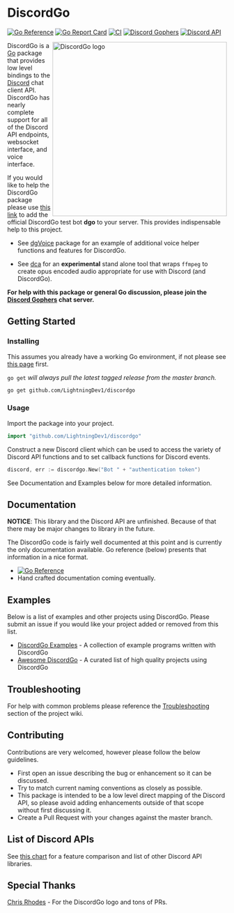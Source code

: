 # DiscordGo

[![Go Reference](https://pkg.go.dev/badge/github.com/LightningDev1/discordgo.svg)](https://pkg.go.dev/github.com/LightningDev1/discordgo) [![Go Report Card](https://goreportcard.com/badge/github.com/LightningDev1/discordgo)](https://goreportcard.com/report/github.com/LightningDev1/discordgo) [![CI](https://github.com/LightningDev1/discordgo/actions/workflows/ci.yml/badge.svg)](https://github.com/LightningDev1/discordgo/actions/workflows/ci.yml) [![Discord Gophers](https://img.shields.io/badge/Discord%20Gophers-%23discordgo-blue.svg)](https://discord.gg/golang) [![Discord API](https://img.shields.io/badge/Discord%20API-%23go_discordgo-blue.svg)](https://discord.com/invite/discord-api)

<img align="right" alt="DiscordGo logo" src="docs/img/discordgo.svg" width="400">

DiscordGo is a [Go](https://golang.org/) package that provides low level 
bindings to the [Discord](https://discord.com/) chat client API. DiscordGo 
has nearly complete support for all of the Discord API endpoints, websocket
interface, and voice interface.

If you would like to help the DiscordGo package please use 
[this link](https://discord.com/oauth2/authorize?client_id=173113690092994561&scope=bot)
to add the official DiscordGo test bot **dgo** to your server. This provides 
indispensable help to this project.

* See [dgVoice](https://github.com/LightningDev1/dgvoice) package for an example of
additional voice helper functions and features for DiscordGo.

* See [dca](https://github.com/LightningDev1/dca) for an **experimental** stand alone
tool that wraps `ffmpeg` to create opus encoded audio appropriate for use with
Discord (and DiscordGo).

**For help with this package or general Go discussion, please join the [Discord 
Gophers](https://discord.gg/golang) chat server.**

## Getting Started

### Installing

This assumes you already have a working Go environment, if not please see
[this page](https://golang.org/doc/install) first.

`go get` *will always pull the latest tagged release from the master branch.*

```sh
go get github.com/LightningDev1/discordgo
```

### Usage

Import the package into your project.

```go
import "github.com/LightningDev1/discordgo"
```

Construct a new Discord client which can be used to access the variety of 
Discord API functions and to set callback functions for Discord events.

```go
discord, err := discordgo.New("Bot " + "authentication token")
```

See Documentation and Examples below for more detailed information.


## Documentation

**NOTICE**: This library and the Discord API are unfinished.
Because of that there may be major changes to library in the future.

The DiscordGo code is fairly well documented at this point and is currently
the only documentation available. Go reference (below) presents that information in a nice format.

- [![Go Reference](https://pkg.go.dev/badge/github.com/LightningDev1/discordgo.svg)](https://pkg.go.dev/github.com/LightningDev1/discordgo) 
- Hand crafted documentation coming eventually.


## Examples

Below is a list of examples and other projects using DiscordGo.  Please submit 
an issue if you would like your project added or removed from this list. 

- [DiscordGo Examples](https://github.com/LightningDev1/discordgo/tree/master/examples) - A collection of example programs written with DiscordGo
- [Awesome DiscordGo](https://github.com/LightningDev1/discordgo/wiki/Awesome-DiscordGo) - A curated list of high quality projects using DiscordGo

## Troubleshooting
For help with common problems please reference the 
[Troubleshooting](https://github.com/LightningDev1/discordgo/wiki/Troubleshooting) 
section of the project wiki.


## Contributing
Contributions are very welcomed, however please follow the below guidelines.

- First open an issue describing the bug or enhancement so it can be
discussed.  
- Try to match current naming conventions as closely as possible.  
- This package is intended to be a low level direct mapping of the Discord API, 
so please avoid adding enhancements outside of that scope without first 
discussing it.
- Create a Pull Request with your changes against the master branch.


## List of Discord APIs

See [this chart](https://abal.moe/Discord/Libraries.html) for a feature 
comparison and list of other Discord API libraries.

## Special Thanks

[Chris Rhodes](https://github.com/iopred) - For the DiscordGo logo and tons of PRs.
